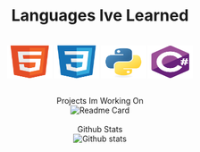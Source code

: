 <div align="center">
  <h1 style="font-weight: bold;"> Languages Ive Learned </h1>
  <br/>
  <img align="center" alt="HTML" height="60" width="80" src="https://raw.githubusercontent.com/devicons/devicon/master/icons/html5/html5-original.svg">
  <img align="center" alt="CSS" height="60" width="80" src="https://raw.githubusercontent.com/devicons/devicon/master/icons/css3/css3-original.svg">
  <img align="center" alt="Python" height="60" width="80" src="https://raw.githubusercontent.com/devicons/devicon/master/icons/python/python-original.svg">
  <img align="center" alt="Csharp" height="60" width="80" src="https://raw.githubusercontent.com/devicons/devicon/master/icons/csharp/csharp-original.svg">
  <br>
<br>

Projects Im Working On
<br>
![Readme Card](https://github-readme-stats.vercel.app/api/pin/?username=DuxV2&repo=BloxFlip-Predictor-Template&theme=codeSTACKr)
<br>
<br>
Github Stats
<br>
![Github stats](https://github-readme-stats.vercel.app/api?username=DuxV2&show_icons=true&theme=codeSTACKr)
<br>
